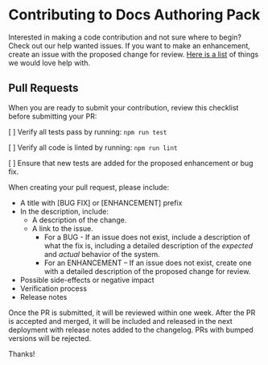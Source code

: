 # Contributing to Docs Authoring Pack 

Interested in making a code contribution and not sure where to begin? Check out our help wanted issues. If you want to make an enhancement, create an issue with the proposed change for review. [Here is a list](https://github.com/microsoft/vscode-docs-authoring/issues?q=is%3Aissue+is%3Aopen+label%3A%22help+wanted%22) of things we would love help with.

## Pull Requests 

When you are ready to submit your contribution, review this checklist before submitting your PR: 

[ ] Verify all tests pass by running: `npm run test` 

[ ] Verify all code is linted by running: `npm run lint` 

[ ] Ensure that new tests are added for the proposed enhancement or bug fix. 

When creating your pull request, please include: 

- A title with [BUG FIX] or [ENHANCEMENT] prefix 
- In the description, include: 
	- A description of the change. 
	- A link to the issue. 
		- For a BUG - If an issue does not exist, include a description of what the fix is, including a detailed description of the _expected_ and _actual_ behavior of the system. 
		- For an ENHANCEMENT – If an issue does not exist, create one with a detailed description of the proposed change for review. 
- Possible side-effects or negative impact 
- Verification process 
- Release notes  

Once the PR is submitted, it will be reviewed within one week. After the PR is accepted and merged, it will be included and released in the next deployment with release notes added to the changelog. PRs with bumped versions will be rejected. 

Thanks! 
